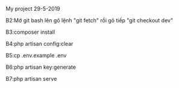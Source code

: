 My project 29-5-2019

B2:Mở git bash lên gõ lệnh "git fetch" rồi gõ tiếp "git checkout dev"

B3:composer install

B4:php artisan config:clear

B5:cp .env.example .env

B6:php artisan key:generate

B7:php artisan serve
